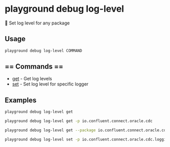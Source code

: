 # playground debug log-level

🧬 Set log level for any package

## Usage

```bash
playground debug log-level COMMAND
```

## == Commands ==

- [get](playground%20debug%20log-level%20get) - Get log levels
- [set](playground%20debug%20log-level%20set) - Set log level for specific logger

## Examples

```bash
playground debug log-level get
```

```bash
playground debug log-level get -p io.confluent.connect.oracle.cdc
```

```bash
playground debug log-level get --package io.confluent.connect.oracle.cdc
```

```bash
playground debug log-level set -p io.confluent.connect.oracle.cdc.logging.LogUtils -l TRACE
```


